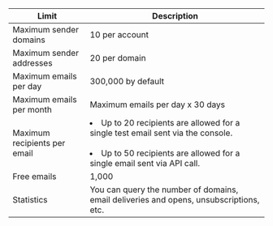 | Limit | Description  |
| ---------- | -------------------------------------------- |
| Maximum sender domains  | 10 per account |
| Maximum sender addresses  | 20 per domain |
| Maximum emails per day | 300,000 by default |
| Maximum emails per month | Maximum emails per day x 30 days |
| Maximum recipients per email | <li>Up to 20 recipients are allowed for a single test email sent via the console. </li><br><li>Up to 50 recipients are allowed for a single email sent via API call.</li>                    |
| Free emails | 1,000 |
| Statistics | You can query the number of domains, email deliveries and opens, unsubscriptions, etc.  |
